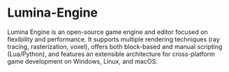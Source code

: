 # Lumina-Engine
Lumina Engine is an open-source game engine and editor focused on flexibility and performance. It supports multiple rendering techniques (ray tracing, rasterization, voxel), offers both block-based and manual scripting (Lua/Python), and features an extensible architecture for cross-platform game development on Windows, Linux, and macOS.
